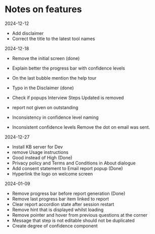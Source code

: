 # Notes on features

2024-12-12

- Add disclaimer
- Correct the title to the latest tool names

2024-12-18

- Remove the initial screen (done)
- Explain better the progress bar with confidence levels
- On the last bubble mention the help tour
- Typo in the Disclaimer (done)

- Check if popups Interview Steps Updated is removed
- report not given on outstanding
- Inconsistency in confidence level naming

- Inconsistent confidence levels
  Remove the dot on email was sent.

2024-12-27

- Install KB server for Dev
- remove Usage instructions
- Good instead of High (Done)
- Privacy policy and Terms and Conditions in About dialogue
- Add consent statement to Email report popup (Done)
- Hyperlink the logo on welcome screen

2024-01-09

- Remove progress bar before report generation (Done)
- Remove last progress bar item linked to report
- Clear report accordion state after session restart
- Remove hint that is displayed whilst loading
- Remove pointer and hover from previous questions at the corner
- Message that step is not editable should not be duplicated
- Create degree of confidence component
